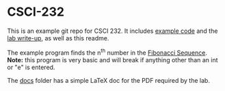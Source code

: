 # CSCI-232
This is an example git repo for CSCI 232. It includes [example code](code/) and the [lab write-up](docs/), as well as this readme.

The example program finds the n<sup>th</sup> number in the [Fibonacci Sequence](https://en.wikipedia.org/wiki/Fibonacci_number). **Note:** this program is very basic and will break if anything other than an int or "e" is entered.

The [docs](docs/) folder has a simple LaTeX doc for the PDF required by the lab.
